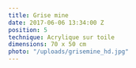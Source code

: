 ```yaml
---
title: Grise mine
date: 2017-06-06 13:34:00 Z
position: 5
technique: Acrylique sur toile
dimensions: 70 x 50 cm
photo: "/uploads/grisemine_hd.jpg"
---
```



